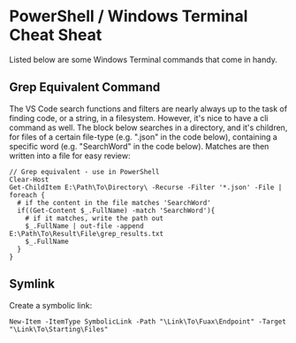 # PowerShell / Windows Terminal Cheat Sheat
Listed below are some Windows Terminal commands that come in handy.

## Grep Equivalent Command
The VS Code search functions and filters are nearly always up to the task of finding code, or a string, in a filesystem. However, it's nice to have a cli command as well. The block below searches in a directory, and it's children, for files of a certain file-type (e.g. ".json" in the code below), containing a specific word (e.g. "SearchWord" in the code below). Matches are then written into a file for easy review:

```
// Grep equivalent - use in PowerShell
Clear-Host
Get-ChildItem E:\Path\To\Directory\ -Recurse -Filter '*.json' -File |
foreach {
  # if the content in the file matches 'SearchWord'
  if((Get-Content $_.FullName) -match 'SearchWord'){
    # if it matches, write the path out
    $_.FullName | out-file -append E:\Path\To\Result\File\grep_results.txt
    $_.FullName
  }
}
```

## Symlink
Create a symbolic link:

```
New-Item -ItemType SymbolicLink -Path "\Link\To\Fuax\Endpoint" -Target "\Link\To\Starting\Files"
```
